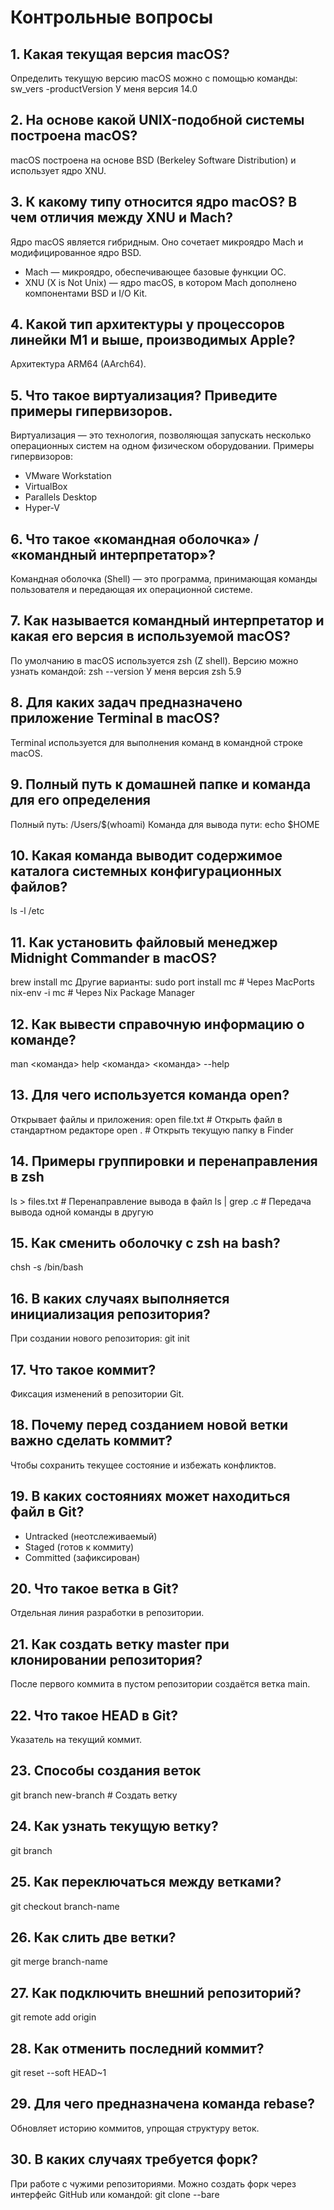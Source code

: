 # Контрольные вопросы

## 1. Какая текущая версия macOS?
Определить текущую версию macOS можно с помощью команды:
sw_vers -productVersion
У меня версия 14.0

## 2. На основе какой UNIX-подобной системы построена macOS?
macOS построена на основе BSD (Berkeley Software Distribution) и использует ядро XNU.

## 3. К какому типу относится ядро macOS? В чем отличия между XNU и Mach?
Ядро macOS является гибридным. Оно сочетает микроядро Mach и модифицированное ядро BSD.
- Mach — микроядро, обеспечивающее базовые функции ОС.
- XNU (X is Not Unix) — ядро macOS, в котором Mach дополнено компонентами BSD и I/O Kit.

## 4. Какой тип архитектуры у процессоров линейки M1 и выше, производимых Apple?
Архитектура ARM64 (AArch64).

## 5. Что такое виртуализация? Приведите примеры гипервизоров.
Виртуализация — это технология, позволяющая запускать несколько операционных систем на одном физическом оборудовании.
Примеры гипервизоров:
- VMware Workstation
- VirtualBox
- Parallels Desktop
- Hyper-V

## 6. Что такое «командная оболочка» / «командный интерпретатор»?
Командная оболочка (Shell) — это программа, принимающая команды пользователя и передающая их операционной системе.

## 7. Как называется командный интерпретатор и какая его версия в используемой macOS?
По умолчанию в macOS используется zsh (Z shell).
Версию можно узнать командой:
zsh --version
У меня версия zsh 5.9

## 8. Для каких задач предназначено приложение Terminal в macOS?
Terminal используется для выполнения команд в командной строке macOS.

## 9. Полный путь к домашней папке и команда для его определения
Полный путь:
/Users/$(whoami)
Команда для вывода пути:
echo $HOME

## 10. Какая команда выводит содержимое каталога системных конфигурационных файлов?
ls -l /etc

## 11. Как установить файловый менеджер Midnight Commander в macOS?
brew install mc
Другие варианты:
sudo port install mc  # Через MacPorts
nix-env -i mc        # Через Nix Package Manager

## 12. Как вывести справочную информацию о команде?
man <команда>
help <команда>
<команда> --help

## 13. Для чего используется команда open?
Открывает файлы и приложения:
open file.txt   # Открыть файл в стандартном редакторе
open .          # Открыть текущую папку в Finder

## 14. Примеры группировки и перенаправления в zsh
ls > files.txt  # Перенаправление вывода в файл
ls | grep .c    # Передача вывода одной команды в другую

## 15. Как сменить оболочку с zsh на bash?
chsh -s /bin/bash

## 16. В каких случаях выполняется инициализация репозитория?
При создании нового репозитория:
git init

## 17. Что такое коммит?
Фиксация изменений в репозитории Git.

## 18. Почему перед созданием новой ветки важно сделать коммит?
Чтобы сохранить текущее состояние и избежать конфликтов.

## 19. В каких состояниях может находиться файл в Git?
- Untracked (неотслеживаемый)
- Staged (готов к коммиту)
- Committed (зафиксирован)

## 20. Что такое ветка в Git?
Отдельная линия разработки в репозитории.

## 21. Как создать ветку master при клонировании репозитория?
После первого коммита в пустом репозитории создаётся ветка main.

## 22. Что такое HEAD в Git?
Указатель на текущий коммит.

## 23. Способы создания веток
git branch new-branch   # Создать ветку

## 24. Как узнать текущую ветку?
git branch

## 25. Как переключаться между ветками?
git checkout branch-name

## 26. Как слить две ветки?
git merge branch-name

## 27. Как подключить внешний репозиторий?
git remote add origin <URL>

## 28. Как отменить последний коммит?
git reset --soft HEAD~1

## 29. Для чего предназначена команда rebase?
Обновляет историю коммитов, упрощая структуру веток.

## 30. В каких случаях требуется форк?
При работе с чужими репозиториями. Можно создать форк через интерфейс GitHub или командой:
git clone --bare <repo-url>
